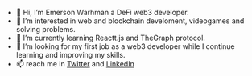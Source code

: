 - 👋 Hi, I’m Emerson Warhman a DeFi web3 developer. 
- 👀 I’m interested in web and blockchain develoment, videogames and solving problems.
- 🌱 I’m currently learning Reactt.js and TheGraph protocol.
- 💞️ I’m looking for my first job as a web3 developer while I continue learning and improving my skills.
- 📫 reach me in [Twitter](https://twitter.com/edwarhman) and [LinkedIn](https://www.linkedin.com/in/emerson-warhman-02a050138/)

<!---
edwarhman/edwarhman is a ✨ special ✨ repository because its `README.md` (this file) appears on your GitHub profile.
You can click the Preview link to take a look at your changes.
--->
